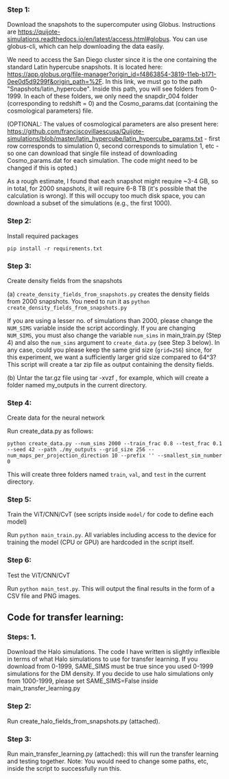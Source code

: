 ### Step 1: 
Download the snapshots to the supercomputer using Globus. Instructions are https://quijote-simulations.readthedocs.io/en/latest/access.html#globus. You can use globus-cli, which can help downloading the data easily.

We need to access the San Diego cluster since it is the one containing the standard Latin hypercube snapshots. It is located here: https://app.globus.org/file-manager?origin_id=f4863854-3819-11eb-b171-0ee0d5d9299f&origin_path=%2F. In this link, we must go to the path "Snapshots/latin_hypercube". Inside this path, you will see folders from 0-1999. In each of these folders, we only need the snapdir_004 folder (corresponding to redshift = 0) and the Cosmo_params.dat (containing the cosmological parameters) file.

(OPTIONAL: The values of cosmological parameters are also present here: https://github.com/franciscovillaescusa/Quijote-simulations/blob/master/latin_hypercube/latin_hypercube_params.txt - first row corresponds to simulation 0, second corresponds to simulation 1, etc - so one can download that single file instead of downloading Cosmo_params.dat for each simulation. The code might need to be changed if this is opted.)

As a rough estimate, I found that each snapshot might require ~3-4 GB, so in total, for 2000 snapshots, it will require 6-8 TB (it's possible that the calculation is wrong). If this will occupy too much disk space, you can download a subset of the simulations (e.g., the first 1000).

### Step 2: 
Install required packages

```
pip install -r requirements.txt
```

### Step 3: 
Create density fields from the snapshots

(a) `create_density_fields_from_snapshots.py` creates the density fields from 2000 snapshots. You need to run it as `python create_density_fields_from_snapshots.py`

If you are using a lesser no. of simulations than 2000, please change the `NUM_SIMS` variable inside the script accordingly. If you are changing `NUM_SIMS`, you must also change the variable `num_sims` in main_train.py (Step 4) and also the `num_sims` argument to `create_data.py` (see Step 3 below). In any case, could you please keep the same grid size (`grid=256`) since, for this experiment, we want a sufficiently larger grid size compared to 64^3? This script will create a tar zip file as output containing the density fields.

(b) Untar the tar.gz file using tar -xvzf <tar-zip-file>, for example, which will create a folder named my_outputs in the current directory.

### Step 4: 
Create data for the neural network

Run create_data.py as follows:

```
python create_data.py --num_sims 2000 --train_frac 0.8 --test_frac 0.1 --seed 42 --path ./my_outputs --grid_size 256 --num_maps_per_projection_direction 10 --prefix '' --smallest_sim_number 0
```

This will create three folders named `train`, `val`, and `test` in the current directory.

### Step 5: 
Train the ViT/CNN/CvT (see scripts inside `model/` for code to define each model)

Run `python main_train.py`. All variables including access to the device for training the model (CPU or GPU) are hardcoded in the script itself.

### Step 6: 
Test the ViT/CNN/CvT

Run `python main_test.py`. This will output the final results in the form of a CSV file and PNG images.


## Code for transfer learning:

### Steps: 1. 
Download the Halo simulations. The code I have written is slightly inflexible in terms of what Halo simulations to use for transfer learning. 
If you download from 0-1999, SAME_SIMS must be true since you used 0-1999 simulations for the DM density. If you decide to use halo simulations only from 1000-1999, please set SAME_SIMS=False inside main_transfer_learning.py

### Step 2:
Run create_halo_fields_from_snapshots.py (attached).

### Step 3: 
Run main_transfer_learning.py (attached): this will run the transfer learning and testing together. Note: You would need to change some paths, etc, inside the script to successfully run this.



